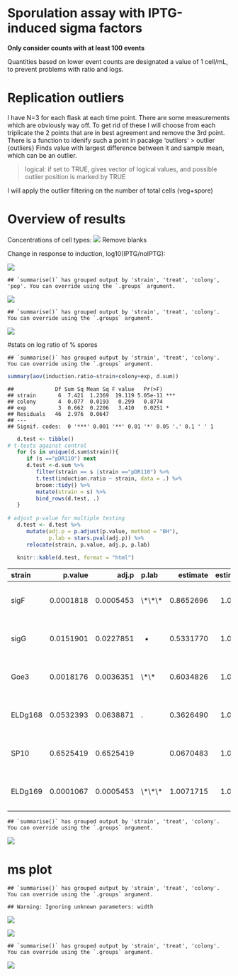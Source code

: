 Sporulation assay with IPTG-induced sigma factors
================

**Only consider counts with at least 100 events**

Quantities based on lower event counts are designated a value of 1
cell/mL, to prevent problems with ratio and logs.

# Replication outliers

I have N=3 for each flask at each time point. There are some
measurements which are obviously way off. To get rid of these I will
choose from each triplicate the 2 points that are in best agreement and
remove the 3rd point. There is a function to idenify such a point in
pacakge ‘outliers’ &gt; outlier {outliers} Finds value with largest
difference between it and sample mean, which can be an outlier.

> logical: if set to TRUE, gives vector of logical values, and possible
> outlier position is marked by TRUE

I will apply the outlier filtering on the number of total cells
(veg+spore)

# Overview of results

Concentrations of cell types:
![](analysis_post_FCM_files/figure-gfm/plot%20overview-1.png)<!-- -->
Remove blanks

Change in response to induction, log10(IPTG/noIPTG):

![](analysis_post_FCM_files/figure-gfm/plot%20response-1.png)<!-- -->

    ## `summarise()` has grouped output by 'strain', 'treat', 'colony', 'pop'. You can override using the `.groups` argument.

![](analysis_post_FCM_files/figure-gfm/unnamed-chunk-1-1.png)<!-- -->

    ## `summarise()` has grouped output by 'strain', 'treat', 'colony'. You can override using the `.groups` argument.

![](analysis_post_FCM_files/figure-gfm/unnamed-chunk-2-1.png)<!-- -->

\#stats on log ratio of % spores

    ## `summarise()` has grouped output by 'strain', 'treat', 'colony'. You can override using the `.groups` argument.

``` r
summary(aov(induction.ratio~strain+colony+exp, d.sum))
```

    ##             Df Sum Sq Mean Sq F value   Pr(>F)    
    ## strain       6  7.421  1.2369  19.119 5.05e-11 ***
    ## colony       4  0.077  0.0193   0.299   0.8774    
    ## exp          3  0.662  0.2206   3.410   0.0251 *  
    ## Residuals   46  2.976  0.0647                     
    ## ---
    ## Signif. codes:  0 '***' 0.001 '**' 0.01 '*' 0.05 '.' 0.1 ' ' 1

``` r
   d.test <- tibble()
# t-tests against control
   for (s in unique(d.sum$strain)){
      if (s =="pDR110") next
      d.test <-d.sum %>% 
         filter(strain == s |strain =="pDR110") %>% 
         t.test(induction.ratio ~ strain, data = .) %>% 
         broom::tidy() %>% 
         mutate(strain = s) %>% 
         bind_rows(d.test, .)
   }
   
# adjust p-value for multiple testing
   d.test <- d.test %>% 
      mutate(adj.p = p.adjust(p.value, method = "BH"),
             p.lab = stars.pval(adj.p)) %>% 
      relocate(strain, p.value, adj.p, p.lab)
   
   knitr::kable(d.test, format = "html")
```

<table>
<thead>
<tr>
<th style="text-align:left;">
strain
</th>
<th style="text-align:right;">
p.value
</th>
<th style="text-align:right;">
adj.p
</th>
<th style="text-align:left;">
p.lab
</th>
<th style="text-align:right;">
estimate
</th>
<th style="text-align:right;">
estimate1
</th>
<th style="text-align:right;">
estimate2
</th>
<th style="text-align:right;">
statistic
</th>
<th style="text-align:right;">
parameter
</th>
<th style="text-align:right;">
conf.low
</th>
<th style="text-align:right;">
conf.high
</th>
<th style="text-align:left;">
method
</th>
<th style="text-align:left;">
alternative
</th>
</tr>
</thead>
<tbody>
<tr>
<td style="text-align:left;">
sigF
</td>
<td style="text-align:right;">
0.0001818
</td>
<td style="text-align:right;">
0.0005453
</td>
<td style="text-align:left;">
\*\*\*
</td>
<td style="text-align:right;">
0.8652696
</td>
<td style="text-align:right;">
1.02375
</td>
<td style="text-align:right;">
0.1584802
</td>
<td style="text-align:right;">
6.4317579
</td>
<td style="text-align:right;">
8.198880
</td>
<td style="text-align:right;">
0.5563460
</td>
<td style="text-align:right;">
1.1741932
</td>
<td style="text-align:left;">
Welch Two Sample t-test
</td>
<td style="text-align:left;">
two.sided
</td>
</tr>
<tr>
<td style="text-align:left;">
sigG
</td>
<td style="text-align:right;">
0.0151901
</td>
<td style="text-align:right;">
0.0227851
</td>
<td style="text-align:left;">

-   </td>
    <td style="text-align:right;">
    0.5331770
    </td>
    <td style="text-align:right;">
    1.02375
    </td>
    <td style="text-align:right;">
    0.4905729
    </td>
    <td style="text-align:right;">
    2.7689175
    </td>
    <td style="text-align:right;">
    13.857782
    </td>
    <td style="text-align:right;">
    0.1197833
    </td>
    <td style="text-align:right;">
    0.9465706
    </td>
    <td style="text-align:left;">
    Welch Two Sample t-test
    </td>
    <td style="text-align:left;">
    two.sided
    </td>
    </tr>
    <tr>
    <td style="text-align:left;">
    Goe3
    </td>
    <td style="text-align:right;">
    0.0018176
    </td>
    <td style="text-align:right;">
    0.0036351
    </td>
    <td style="text-align:left;">
    \*\*
    </td>
    <td style="text-align:right;">
    0.6034826
    </td>
    <td style="text-align:right;">
    1.02375
    </td>
    <td style="text-align:right;">
    0.4202673
    </td>
    <td style="text-align:right;">
    4.3873280
    </td>
    <td style="text-align:right;">
    8.864083
    </td>
    <td style="text-align:right;">
    0.2915912
    </td>
    <td style="text-align:right;">
    0.9153740
    </td>
    <td style="text-align:left;">
    Welch Two Sample t-test
    </td>
    <td style="text-align:left;">
    two.sided
    </td>
    </tr>
    <tr>
    <td style="text-align:left;">
    ELDg168
    </td>
    <td style="text-align:right;">
    0.0532393
    </td>
    <td style="text-align:right;">
    0.0638871
    </td>
    <td style="text-align:left;">
    .
    </td>
    <td style="text-align:right;">
    0.3626490
    </td>
    <td style="text-align:right;">
    1.02375
    </td>
    <td style="text-align:right;">
    0.6611008
    </td>
    <td style="text-align:right;">
    2.0967041
    </td>
    <td style="text-align:right;">
    15.123347
    </td>
    <td style="text-align:right;">
    -0.0057479
    </td>
    <td style="text-align:right;">
    0.7310459
    </td>
    <td style="text-align:left;">
    Welch Two Sample t-test
    </td>
    <td style="text-align:left;">
    two.sided
    </td>
    </tr>
    <tr>
    <td style="text-align:left;">
    SP10
    </td>
    <td style="text-align:right;">
    0.6525419
    </td>
    <td style="text-align:right;">
    0.6525419
    </td>
    <td style="text-align:left;">
    </td>
    <td style="text-align:right;">
    0.0670483
    </td>
    <td style="text-align:right;">
    1.02375
    </td>
    <td style="text-align:right;">
    0.9567015
    </td>
    <td style="text-align:right;">
    0.4635731
    </td>
    <td style="text-align:right;">
    10.358384
    </td>
    <td style="text-align:right;">
    -0.2537108
    </td>
    <td style="text-align:right;">
    0.3878074
    </td>
    <td style="text-align:left;">
    Welch Two Sample t-test
    </td>
    <td style="text-align:left;">
    two.sided
    </td>
    </tr>
    <tr>
    <td style="text-align:left;">
    ELDg169
    </td>
    <td style="text-align:right;">
    0.0001067
    </td>
    <td style="text-align:right;">
    0.0005453
    </td>
    <td style="text-align:left;">
    \*\*\*
    </td>
    <td style="text-align:right;">
    1.0071715
    </td>
    <td style="text-align:right;">
    1.02375
    </td>
    <td style="text-align:right;">
    0.0165783
    </td>
    <td style="text-align:right;">
    7.8020680
    </td>
    <td style="text-align:right;">
    7.002654
    </td>
    <td style="text-align:right;">
    0.7019449
    </td>
    <td style="text-align:right;">
    1.3123982
    </td>
    <td style="text-align:left;">
    Welch Two Sample t-test
    </td>
    <td style="text-align:left;">
    two.sided
    </td>
    </tr>
    </tbody>
    </table>

<!-- -->

    ## `summarise()` has grouped output by 'strain', 'treat', 'colony'. You can override using the `.groups` argument.

![](analysis_post_FCM_files/figure-gfm/plot%20log-ratio-1.png)<!-- -->

# ms plot

    ## `summarise()` has grouped output by 'strain', 'treat', 'colony'. You can override using the `.groups` argument.

    ## Warning: Ignoring unknown parameters: width

![](analysis_post_FCM_files/figure-gfm/unnamed-chunk-3-1.png)<!-- -->

![](analysis_post_FCM_files/figure-gfm/plot%20log%20col-1.png)<!-- -->

    ## `summarise()` has grouped output by 'strain', 'treat', 'colony'. You can override using the `.groups` argument.

![](analysis_post_FCM_files/figure-gfm/unnamed-chunk-4-1.png)<!-- -->
